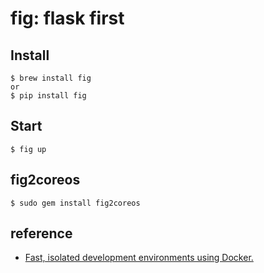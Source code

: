 # fig: flask first


## Install

```shell
$ brew install fig
or
$ pip install fig
```


## Start

```shell
$ fig up
```


## fig2coreos

```shell
$ sudo gem install fig2coreos
```

## reference

- [Fast, isolated development environments using Docker.](http://www.fig.sh/)
